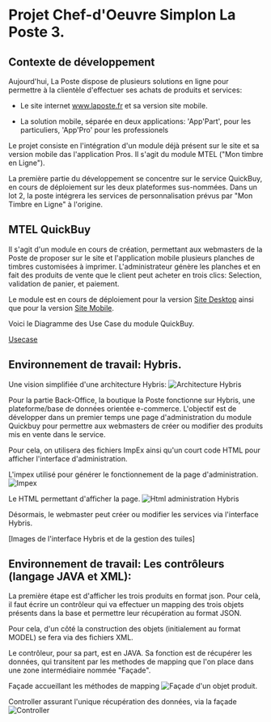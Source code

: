 # Projet Chef-d'Oeuvre Simplon La Poste 3.


## Contexte de développement

Aujourd'hui, La Poste dispose de plusieurs solutions en ligne pour permettre à la clientèle d'effectuer ses achats de produits et services:

- Le site internet www.laposte.fr et sa version site mobile.

- La solution mobile, séparée en deux applications: 'App'Part', pour les particuliers, 'App'Pro' pour les professionels

Le projet consiste en l'intégration d'un module déjà présent sur le site et sa version mobile das l'application Pros. Il s'agit du module MTEL ("Mon timbre en Ligne").

La première partie du développement se concentre sur le service QuickBuy, en cours de déploiement sur les deux plateformes sus-nommées. Dans un lot 2, la poste intégrera les services de personnalisation prévus par "Mon Timbre en Ligne" à l'origine.


## MTEL QuickBuy

Il s'agit d'un module en cours de création, permettant aux webmasters de la Poste de proposer sur le site et l'application mobile plusieurs planches de timbres customisées à imprimer. L'administrateur génère les planches et en fait des produits de vente que le client peut acheter en trois clics: Selection, validation de panier, et paiement.


Le module est en cours de déploiement pour la version [Site Desktop](https://laposteecom.invisionapp.com/share/PUP0CRC8MJV#/screens/340470242) ainsi que pour la version [Site Mobile](https://laposteecom.invisionapp.com/share/HMOF92GGD5E#/screens/337391095). 


Voici le Diagramme des Use Case du module QuickBuy.

[Usecase](https://github.com/Balbri/MtelPres/blob/master/img/QuickBuy_Use_Case.png)




## Environnement de travail: Hybris.

Une vision simplifiée d'une architecture Hybris:
![Architecture Hybris](https://github.com/Balbri/MtelPres/blob/master/img/Crossview-Hybris%20System%20Context.png)


Pour la partie Back-Office, la boutique la Poste fonctionne sur Hybris, une plateforme/base de données orientée e-commerce. L'objectif est de développer dans un premier temps une page d'administration du module Quickbuy pour permettre aux webmasters de créer ou modifier des produits mis en vente dans le service.

Pour cela, on utilisera des fichiers ImpEx ainsi qu'un court code HTML pour afficher l'interface d'administration.

L'impex utilisé pour générer le fonctionnement de la page d'administration.
![Impex](https://github.com/Balbri/MtelPres/blob/master/img/Impex_admin_page.PNG)

Le HTML permettant d'afficher la page.
![Html administration Hybris](https://github.com/Balbri/MtelPres/blob/master/img/Html_hybris.PNG)

Désormais, le webmaster peut créer ou modifier les services via l'interface Hybris.

[Images de l'interface Hybris et de la gestion des tuiles]


## Environnement de travail: Les contrôleurs (langage JAVA et XML):

La première étape est d'afficher les trois produits en format json. Pour celà, il faut écrire un contrôleur qui va effectuer un mapping des trois objets présents dans la base et permettre leur récupération au format JSON.

Pour cela, d'un côté la construction des objets (initialement au format MODEL) se fera via des fichiers XML. 


Le contrôleur, pour sa part, est en JAVA. Sa fonction est de récupérer les données, qui transitent par les methodes de mapping que l'on place dans une zone intermédiaire nommée "Façade".


Façade accueillant les méthodes de mapping
![Façade d'un objet produit](https://github.com/Balbri/MtelPres/blob/master/img/tuileQBCompFacade.PNG).

Controller assurant l'unique récupération des données, via la façade
![Controller](https://github.com/Balbri/MtelPres/blob/master/img/QbControllerJava.PNG)




